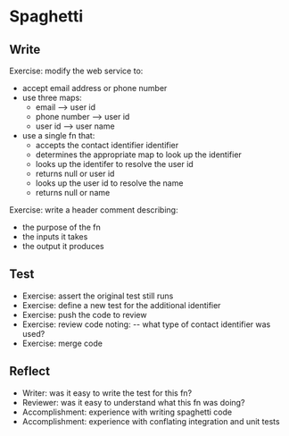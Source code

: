 # Spaghetti

## Write

Exercise: modify the web service to:
- accept email address or phone number
- use three maps:
    - email --> user id
    - phone number --> user id
    - user id --> user name
- use a single fn that:
    - accepts the contact identifier identifier
    - determines the appropriate map to look up the identifier
    - looks up the identifer to resolve the user id
    - returns null or user id
    - looks up the user id to resolve the name
    - returns null or name

Exercise: write a header comment describing:
- the purpose of the fn
- the inputs it takes
- the output it produces

## Test

- Exercise: assert the original test still runs
- Exercise: define a new test for the additional identifier
- Exercise: push the code to review
- Exercise: review code noting:
-- what type of contact identifier was used?
- Exercise: merge code

## Reflect

- Writer: was it easy to write the test for this fn?
- Reviewer: was it easy to understand what this fn was doing?
- Accomplishment: experience with writing spaghetti code
- Accomplishment: experience with conflating integration and unit tests